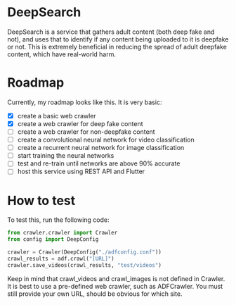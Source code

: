 # DeepSearch
DeepSearch is a service that gathers adult content (both deep fake and not), and uses that to identify if any content being uploaded to it is deepfake or not. This is extremely beneficial in reducing the spread of adult deepfake content, which have real-world harm.

# Roadmap
Currently, my roadmap looks like this. It is very basic:
- [x] create a basic web crawler
- [x] create a web crawler for deep fake content
- [ ] create a web crawler for non-deepfake content
- [ ] create a convolutional neural network for video classification
- [ ] create a recurrent neural network for image classification
- [ ] start training the neural networks
- [ ] test and re-train until networks are above 90% accurate
- [ ] host this service using REST API and Flutter

# How to test
To test this, run the following code:
```python
from crawler.crawler import Crawler
from config import DeepConfig

crawler = Crawler(DeepConfig("./adfconfig.conf"))
crawl_results = adf.crawl("[URL]")
crawler.save_videos(crawl_results, "test/videos")
```

Keep in mind that crawl_videos and crawl_images is not defined in Crawler. It is best to use a pre-defined web crawler, such as ADFCrawler.
You must still provide your own URL, should be obvious for which site.